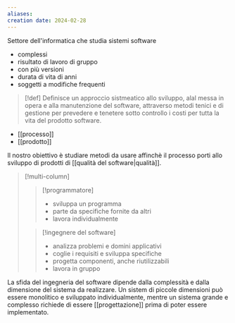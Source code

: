 ```yaml
---
aliases: 
creation date: 2024-02-28
---
```


Settore dell'informatica che studia sistemi software
- complessi
- risultato di lavoro di gruppo
- con più versioni
- durata di vita di anni
- soggetti a modifiche frequenti

>[!def]
>Definisce un approccio sistmeatico allo sviluppo, alal messa in opera e alla manutenzione del software, attraverso metodi tenici e di gestione per prevedere e tenetere sotto controllo i costi per tutta la vita del prodotto software.


- [[processo]]
- [[prodotto]]

Il nostro obiettivo è studiare metodi da usare affinchè il processo porti allo sviluppo di prodotti di [[qualità del software|qualità]].


>[!multi-column]
>
>>[!programmatore]
>>- sviluppa un programma
>>- parte da specifiche fornite da altri
>>- lavora individualmente
>
>>[!ingegnere del software]
>>- analizza problemi e domini applicativi
>>- coglie i requisiti e sviluppa specifiche
>>- progetta componenti, anche riutilizzabili
>>- lavora in gruppo

La sfida del ingegneria del software dipende dalla complessità e dalla dimensione del sistema da realizzare.
Un sistem di piccole dimensioni può essere monolitico e sviluppato individualmente, mentre un sistema grande e complesso richiede di essere [[progettazione]] prima di poter essere implementato.